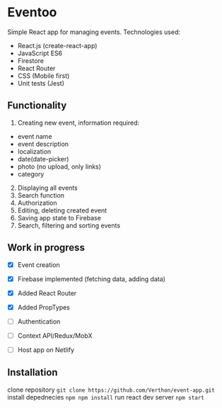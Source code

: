 # Eventoo
Simple React app for managing events. Technologies used:

- React.js (create-react-app)
- JavaScript ES6
- Firestore
- React Router
- CSS (Mobile first)
- Unit tests (Jest)

## Functionality

1. Creating new event, information required:
  * event name
  * event description
  * localization
  * date(date-picker)
  * photo (no upload, only links)
  * category 
2. Displaying all events
3. Search function
4. Authorization
5. Editing, deleting created event
6. Saving app state to Firebase
7. Search, filtering and sorting events

## Work in progress

- [x] Event creation
- [x] Firebase implemented (fetching data, adding data)
- [x] Added React Router
- [x] Added PropTypes
- [ ] Authentication
- [ ] Context API/Redux/MobX
- [ ] Host app on Netlify


## Installation

clone repository `git clone https://github.com/Verthon/event-app.git`
install depednecies `npm npm install`
run react dev server `npm start`